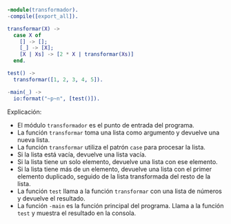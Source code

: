 ```erlang
-module(transformador).
-compile([export_all]).

transformar(X) ->
  case X of
    [] -> [];
    [_] -> [X];
    [X | Xs] -> [2 * X | transformar(Xs)]
  end.

test() ->
  transformar([1, 2, 3, 4, 5]).

-main(_) ->
  io:format("~p~n", [test()]).
```

Explicación:

* El módulo `transformador` es el punto de entrada del programa.
* La función `transformar` toma una lista como argumento y devuelve una nueva lista.
* La función `transformar` utiliza el patrón `case` para procesar la lista.
* Si la lista está vacía, devuelve una lista vacía.
* Si la lista tiene un solo elemento, devuelve una lista con ese elemento.
* Si la lista tiene más de un elemento, devuelve una lista con el primer elemento duplicado, seguido de la lista transformada del resto de la lista.
* La función `test` llama a la función `transformar` con una lista de números y devuelve el resultado.
* La función `-main` es la función principal del programa. Llama a la función `test` y muestra el resultado en la consola.